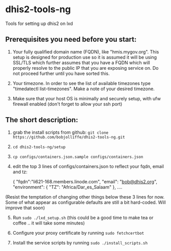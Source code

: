 # dhis2-tools-ng

Tools for setting up dhis2 on lxd

## Prerequisites you need before you start:

1.  Your fully qualified domain name (FQDN), like "hmis.mygov.org". This setup is designed for production use so it is assumed it will be using SSL/TLS which further assumes that you have a FQDN which will properly resolve to the public IP that you are exposing service on.  Do not proceed further until you have sorted this.

2.  Your timezone.  In order to see the list of available timezones type "timedatectl list-timezones".  Make a note of your desired timezone.

3.  Make sure that your host OS is minimally and securely setup, with ufw firewall enabled (don't forget to allow your ssh port)

## The short description:

1.  grab the install scripts from github:  `git clone https://github.com/bobjolliffe/dhis2-tools-ng.git`

2.  `cd dhis2-tools-ng/setup`

3.  `cp configs/containers.json.sample configs/containers.json`

4.  edit the top 3 lines of configs/containers.json to reflect your fqdn, email and tz:

	{
	  "fqdn":"li621-168.members.linode.com",
	  "email": "bob@dhis2.org",
          "environment": {
            "TZ": "Africa/Dar_es_Salaam"
        },
          ....

(Resist the temptation of changing other things below these 3 lines for now.  Some of what appear as configurable defaults are still a bit hard-coded.  Will improve that soon)

5.  Run `sudo ./lxd_setup.sh`
(this could be a good time to make tea or coffee .. it will take some minutes)

6.  Configure your proxy certificate by running `sudo fetchcertbot`

7.  Install the service scripts by running `sudo ./install_scripts.sh`
